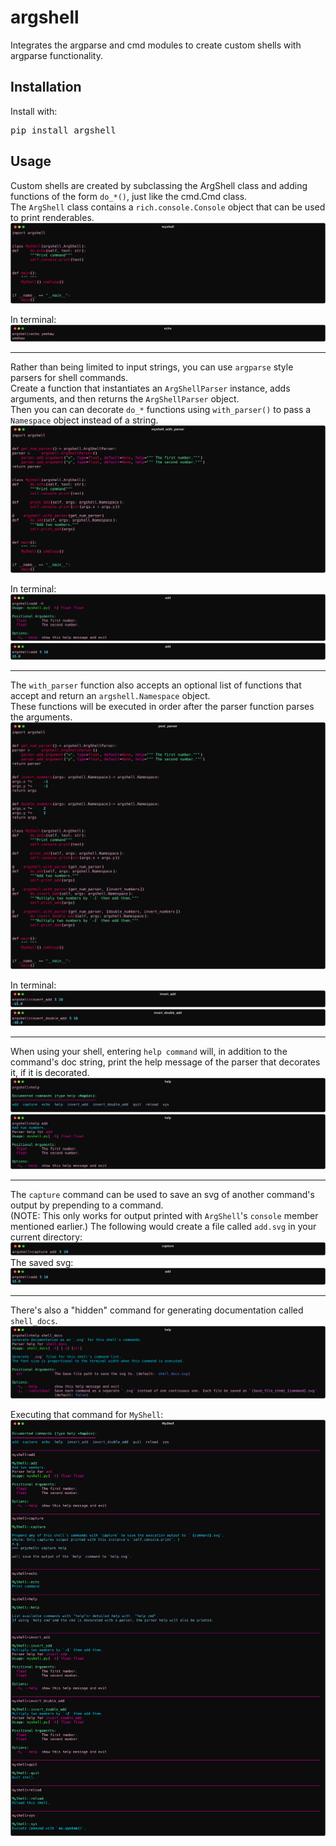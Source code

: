 # argshell

Integrates the argparse and cmd modules to create custom shells with argparse functionality. 

## Installation

Install with:

<pre>
pip install argshell
</pre>



## Usage

Custom shells are created by subclassing the ArgShell class and adding functions of the form `do_*()`, just like the cmd.Cmd class.  
The `ArgShell` class contains a `rich.console.Console` object that can be used to print renderables.  
![](assets/myshell.svg)

In terminal:
![](assets/echo.svg)

---

Rather than being limited to input strings, you can use `argparse` style parsers for shell commands.  
Create a function that instantiates an `ArgShellParser` instance, adds arguments, and then returns the `ArgShellParser` object.  
Then you can can decorate `do_*` functions using `with_parser()` to pass a `Namespace` object instead of a string.
![](assets/myshell_with_parser.svg)

In terminal:
![](assets/add_help.svg)
![](assets/add.svg)

---

The `with_parser` function also accepts an optional list of functions that accept and return an `argshell.Namespace` object.  
These functions will be executed in order after the parser function parses the arguments.
![](assets/post_parser.svg)

In terminal:
![](assets/invert_add.svg)
![](assets/invert_double_add.svg)

--- 

When using your shell, entering `help command` will, in addition to the command's doc string,
print the help message of the parser that decorates it, if it is decorated.  
![](assets/help_list.svg)
![](assets/help.svg)

---

The `capture` command can be used to save an svg of another command's output by prepending to a command.  
(NOTE: This only works for output printed with `ArgShell`'s `console` member mentioned earlier.)
The following would create a file called `add.svg` in your current directory:
![](assets/capture.svg)
The saved svg:
![](assets/add.svg)

---

There's also a "hidden" command for generating documentation called `shell_docs`.
![](assets/help_shell_docs.svg)

Executing that command for `MyShell`:
![](assets/shell_docs.svg)